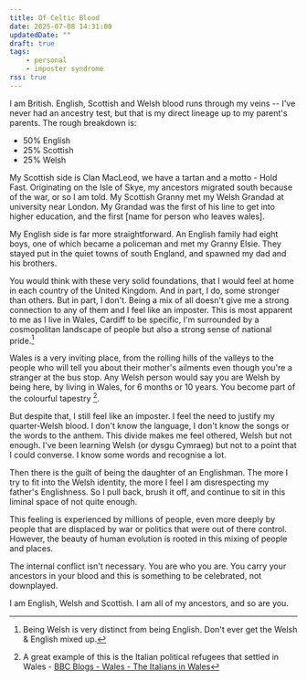 ```yaml
---
title: Of Celtic Blood
date: 2025-07-08 14:31:00
updatedDate: ""
draft: true
tags:
    - personal
    - imposter syndrome
rss: true
---
```

I am British. English, Scottish and Welsh blood runs through my veins -- I've never had an ancestry test, but that is my direct lineage up to my parent's parents.
The rough breakdown is:
- 50% English
- 25% Scottish
- 25% Welsh

My Scottish side is Clan MacLeod, we have a tartan and a motto - Hold Fast.
Originating on the Isle of Skye, my ancestors migrated south because of the war, or so I am told. My Scottish Granny met my Welsh Grandad at university near London. My Grandad was the first of his line to get into higher education, and the first [name for person who leaves wales].

My English side is far more straightforward. An English family had eight boys, one of which became a policeman and met my Granny Elsie. They stayed put in the quiet towns of south England, and spawned my dad and his brothers.

You would think with these very solid foundations, that I would feel at home in each country of the United Kingdom. And in part, I do, some stronger than others. But in part, I don't. Being a mix of all doesn't give me a strong connection to any of them and I feel like an imposter.
This is most apparent to me as I live in Wales, Cardiff to be specific, I'm surrounded by a cosmopolitan landscape of people but also a strong sense of national pride.[^1]

Wales is a very inviting place, from the rolling hills of the valleys to the people who will tell you about their mother's ailments even though you're a stranger at the bus stop. Any Welsh person would say you are Welsh by being here, by living in Wales, for 6 months or 10 years. You become part of the colourful tapestry [^2].

But despite that, I still feel like an imposter. I feel the need to justify my quarter-Welsh blood. I don't know the language, I don't know the songs or the words to the anthem. This divide makes me feel othered, Welsh but not enough.
I've been learning Welsh (or dysgu Cymraeg) but not to a point that I could converse. I know some words and recognise a lot.

Then there is the guilt of being the daughter of an Englishman. The more I try to fit into the Welsh identity, the more I feel I am disrespecting my father's Englishness. So I pull back, brush it off, and continue to sit in this liminal space of not quite enough.

This feeling is experienced by millions of people, even more deeply by people that are displaced by war or politics that were out of there control. However, the beauty of human evolution is rooted in this mixing of people and places.

The internal conflict isn't necessary. You are who you are. You carry your ancestors in your blood and this is something to be celebrated, not downplayed.

I am English, Welsh and Scottish. I am all of my ancestors, and so are you.

[^1]: Being Welsh is very distinct from being English. Don't ever get the Welsh & English mixed up.
[^2]: A great example of this is the Italian political refugees that settled in Wales - [BBC Blogs - Wales - The Italians in Wales](https://www.bbc.co.uk/webarchive/https%3A%2F%2Fwww.bbc.co.uk%2Fblogs%2Fwales%2Fentries%2Ffdcff8e1-66dc-34e2-b279-a6e7280958cc)
